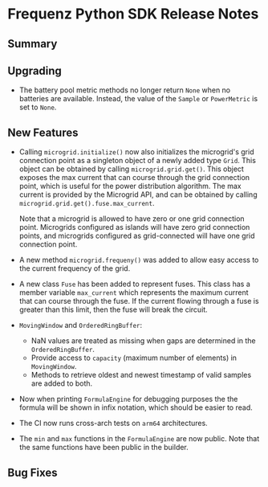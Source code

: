 # Frequenz Python SDK Release Notes

## Summary

<!-- Here goes a general summary of what this release is about -->

## Upgrading

<!-- Here goes notes on how to upgrade from previous versions, including deprecations and what they should be replaced with -->

- The battery pool metric methods no longer return `None` when no batteries are available. Instead, the value of the `Sample` or `PowerMetric` is set to `None`.

## New Features

<!-- Here goes the main new features and examples or instructions on how to use them -->

- Calling `microgrid.initialize()` now also initializes the microgrid's grid connection point as a singleton object of a newly added type `Grid`. This object can be obtained by calling `microgrid.grid.get()`. This object exposes the max current that can course through the grid connection point, which is useful for the power distribution algorithm. The max current is provided by the Microgrid API, and can be obtained by calling `microgrid.grid.get().fuse.max_current`.

  Note that a microgrid is allowed to have zero or one grid connection point. Microgrids configured as islands will have zero grid connection points, and microgrids configured as grid-connected will have one grid connection point.

- A new method `microgrid.frequeny()` was added to allow easy access to the current frequency of the grid.

- A new class `Fuse` has been added to represent fuses. This class has a member variable `max_current` which represents the maximum current that can course through the fuse. If the current flowing through a fuse is greater than this limit, then the fuse will break the circuit.

- `MovingWindow` and `OrderedRingBuffer`:
  - NaN values are treated as missing when gaps are determined in the `OrderedRingBuffer`.
  - Provide access to `capacity` (maximum number of elements) in `MovingWindow`.
  - Methods to retrieve oldest and newest timestamp of valid samples are added to both.

- Now when printing `FormulaEngine` for debugging purposes the the formula will be shown in infix notation, which should be easier to read.

- The CI now runs cross-arch tests on `arm64` architectures.

- The `min` and `max` functions in the `FormulaEngine` are now public. Note that the same functions have been public in the builder.

## Bug Fixes

<!-- Here goes notable bug fixes that are worth a special mention or explanation -->
